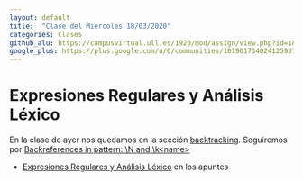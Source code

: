 ```yaml
---
layout: default
title:  "Clase del Miércoles 18/03/2020"
categories: Clases
github_alu: https://campusvirtual.ull.es/1920/mod/assign/view.php?id=187733
google_plus: https://plus.google.com/u/0/communities/101901734024125937720
---
```




# Expresiones Regulares y Análisis Léxico

En la clase de ayer nos quedamos en la sección [backtracking](https://eloquentjavascript.net/09_regexp.html#h_NFMtGK0tD3). Seguiremos 
por [Backreferences in pattern: \N and \k&lt;name&gt;](http://localhost:8082/introduccion/tema2-expresiones-regulares-y-analisis-lexico/#backreferences)

* [Expresiones Regulares y Análisis Léxico](http://localhost:8082/introduccion/tema2-expresiones-regulares-y-analisis-lexico/) en los apuntes

